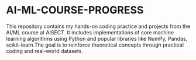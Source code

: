 # AI-ML-COURSE-PROGRESS
This repository contains my hands-on coding practice and projects from the AI/ML course at AISECT. It includes implementations of core machine learning algorithms using Python and popular libraries like NumPy, Pandas, scikit-learn.The goal is to reinforce theoretical concepts through practical coding and real-world datasets.
